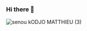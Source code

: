 ### Hi there 👋
![senou kODJO MATTHIEU (3)](https://user-images.githubusercontent.com/117777066/223229454-47fe0a7d-ba2a-4d5a-9f0a-6f353db7c3c1.gif)

<!--
**Matthieu96Code/Matthieu96Code** is a ✨ _special_ ✨ repository because its `README.md` (this file) appears on your GitHub profile.

Here are some ideas to get you started:

- 🔭 I’m currently working on ...
- 🌱 I’m currently learning ...
- 👯 I’m looking to collaborate on ...
- 🤔 I’m looking for help with ...
- 💬 Ask me about ...
- 📫 How to reach me: ...
- 😄 Pronouns: ...
- ⚡ Fun fact: ...
-->
